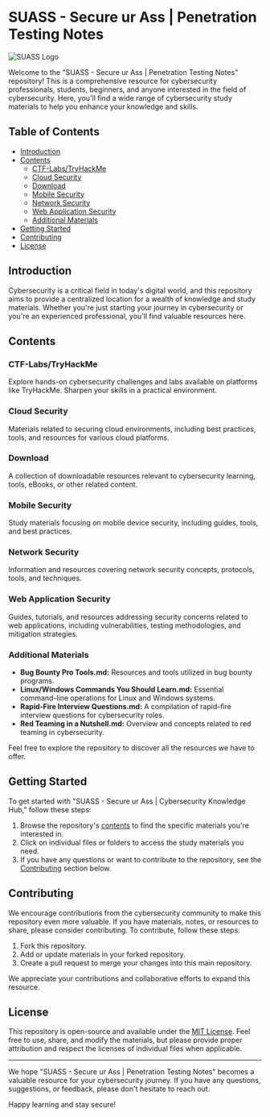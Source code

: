 # SUASS - Secure ur Ass | Penetration Testing Notes

![SUASS Logo](https://github.com/GTekSD/SUASS/assets/55411358/91eaf0d2-6c00-48e9-9dd1-b0e315230949) <!-- Optional: You can include a logo or banner here -->

Welcome to the "SUASS - Secure ur Ass | Penetration Testing Notes" repository! This is a comprehensive resource for cybersecurity professionals, students, beginners, and anyone interested in the field of cybersecurity. Here, you'll find a wide range of cybersecurity study materials to help you enhance your knowledge and skills.

## Table of Contents
- [Introduction](#introduction)
- [Contents](#contents)
  - [CTF-Labs/TryHackMe](#ctf-labstryhackme)
  - [Cloud Security](#cloud-security)
  - [Download](#download)
  - [Mobile Security](#mobile-security)
  - [Network Security](#network-security)
  - [Web Application Security](#web-application-security)
  - [Additional Materials](#additional-materials)
- [Getting Started](#getting-started)
- [Contributing](#contributing)
- [License](#license)

## Introduction

Cybersecurity is a critical field in today's digital world, and this repository aims to provide a centralized location for a wealth of knowledge and study materials. Whether you're just starting your journey in cybersecurity or you're an experienced professional, you'll find valuable resources here.

## Contents

### CTF-Labs/TryHackMe

Explore hands-on cybersecurity challenges and labs available on platforms like TryHackMe. Sharpen your skills in a practical environment.

### Cloud Security

Materials related to securing cloud environments, including best practices, tools, and resources for various cloud platforms.

### Download

A collection of downloadable resources relevant to cybersecurity learning, tools, eBooks, or other related content.

### Mobile Security

Study materials focusing on mobile device security, including guides, tools, and best practices.

### Network Security

Information and resources covering network security concepts, protocols, tools, and techniques.

### Web Application Security

Guides, tutorials, and resources addressing security concerns related to web applications, including vulnerabilities, testing methodologies, and mitigation strategies.

### Additional Materials

- **Bug Bounty Pro Tools.md:** Resources and tools utilized in bug bounty programs.
- **Linux/Windows Commands You Should Learn.md:** Essential command-line operations for Linux and Windows systems.
- **Rapid-Fire Interview Questions.md:** A compilation of rapid-fire interview questions for cybersecurity roles.
- **Red Teaming in a Nutshell.md:** Overview and concepts related to red teaming in cybersecurity.

Feel free to explore the repository to discover all the resources we have to offer.

## Getting Started

To get started with "SUASS - Secure ur Ass | Cybersecurity Knowledge Hub," follow these steps:

1. Browse the repository's [contents](#contents) to find the specific materials you're interested in.
2. Click on individual files or folders to access the study materials you need.
3. If you have any questions or want to contribute to the repository, see the [Contributing](#contributing) section below.

## Contributing

We encourage contributions from the cybersecurity community to make this repository even more valuable. If you have materials, notes, or resources to share, please consider contributing. To contribute, follow these steps:

1. Fork this repository.
2. Add or update materials in your forked repository.
3. Create a pull request to merge your changes into this main repository.

We appreciate your contributions and collaborative efforts to expand this resource.


## License

This repository is open-source and available under the [MIT License](LICENSE). Feel free to use, share, and modify the materials, but please provide proper attribution and respect the licenses of individual files when applicable.

---

We hope "SUASS - Secure ur Ass | Penetration Testing Notes" becomes a valuable resource for your cybersecurity journey. If you have any questions, suggestions, or feedback, please don't hesitate to reach out.

Happy learning and stay secure!

